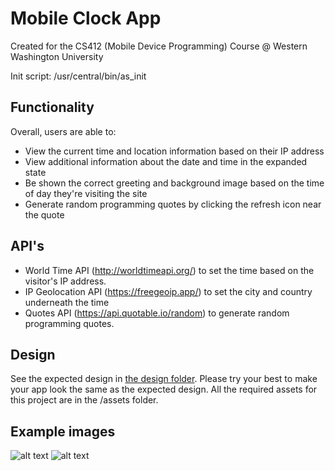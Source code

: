 # Mobile Clock App

Created for the CS412 (Mobile Device Programming) Course @ Western Washington University

Init script: /usr/central/bin/as_init

## Functionality

Overall, users are able to:

* View the current time and location information based on their IP address
* View additional information about the date and time in the expanded state
* Be shown the correct greeting and background image based on the time of day they're visiting the site
* Generate random programming quotes by clicking the refresh icon near the quote

## API's

* World Time API (http://worldtimeapi.org/) to set the time based on the visitor's IP address.
* IP Geolocation API (https://freegeoip.app/) to set the city and country underneath the time
* Quotes API (https://api.quotable.io/random) to generate random programming quotes.

## Design

See the expected design in [the design folder](./design/). Please try your best to make your app look the same as the expected design. All the required assets for this project are in the /assets folder. 

## Example images
![alt text](design/AppCapture1.PNG)
![alt text](design/AppCapture2.PNG)
